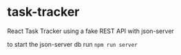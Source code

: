# task-tracker
React Task Tracker using a fake REST API with json-server

to start the json-server db run `npm run server`
